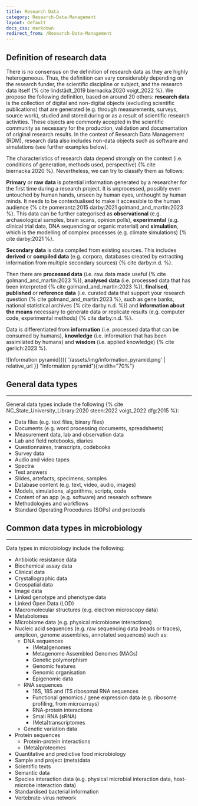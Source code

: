 ```yaml
---
title: Research Data
category: Research-Data-Management
layout: default
docs_css: markdown
redirect_from: /Research-Data-Management
---
```


## Definition of research data
There is no consensus on the definition of research data as they are highly heterogeneous. Thus, the definition can vary considerably depending on the research funder, the scientific discipline or subject, and the research data itself {% cite lindstädt_2019 biernacka:2020 voigt_2022 %}. We propose the following definition, based on around 20 others: **research data** is the collection of digital and non-digital objects (excluding scientific publications) that are generated (e.g. through measurements, surveys, source work), studied and stored during or as a result of scientific research activities. These objects are commonly accepted in the scientific community as necessary for the production, validation and documentation of original research results. In the context of Research Data Management (RDM), research data also includes non-data objects such as software and simulations (see further examples below).

The characteristics of research data depend strongly on the context (i.e. conditions of generation, methods used, perspective) {% cite biernacka:2020 %}. Nevertheless, we can try to classify them as follows:

**Primary** or **raw data** is potential information generated by a researcher for the first time during a research project. It is unprocessed, possibly even untouched by human hands, unseen by human eyes, unthought by human minds. It needs to be contextualised to make it accessible to the human audience {% cite pomerantz:2015 darby:2021 golmand_and_martin:2023 %}. This data can be further categorised as **observational** (e.g. archaeological samples, brain scans, opinion polls), **experimental** (e.g. clinical trial data, DNA sequencing or organic material) and **simulation**, which is the modelling of complex processes (e.g. climate simulations) {% cite darby:2021 %}.

**Secondary data** is data compiled from existing sources. This includes **derived** or **compiled data** (e.g. corpora, databases created by extracting information from multiple secondary sources) {% cite darby:n.d. %}. 

Then there are **processed data** (i.e. raw data made useful {% cite golmand_and_martin:2023 %}), **analysed data** (i.e. processed data that has been interpreted {% cite golmand_and_martin:2023 %}), **finalised**, **published** or **reference data** (i.e. curated data that support your research question  {% cite golmand_and_martin:2023 %}, such as gene banks, national statistical archives {% cite darby:n.d. %}) and **information about the means** necessary to generate data or replicate results (e.g. computer code, experimental methods) {% cite darby:n.d. %}.

Data is differentiated from **information** (i.e. processed data that can be consumed by humans), **knowledge** (i.e. information that has been assimilated by humans) and **wisdom** (i.e. applied knowledge) {% cite gerlich:2023 %}. 

![Information pyramid]({{ '/assets/img/information_pyramid.png' | relative_url }} "Information pyramid"){:width="70%"}

## General data types
---
 General data types include the following {% cite NC_State_University_Library:2020 steen:2022 voigt_2022 dfg:2015 %}:
* Data files (e.g. text files, binary files)
* Documents (e.g. word processing documents, spreadsheets)
* Measurement data, lab and observation data
* Lab and field notebooks, diaries
* Questionnaires, transcripts, codebooks
* Survey data
* Audio and video tapes
* Spectra
* Test answers
* Slides, artefacts, specimens, samples
* Database content (e.g. text, video, audio, images)
* Models, simulations, algorithms, scripts, code
* Content of an app (e.g. software) and research software
* Methodologies and workflows
* Standard Operating Procedures (SOPs) and protocols

## Common data types in microbiology
---
Data types in microbiology include the following:
* Antibiotic resistance data
* Biochemical assay data
* Clinical data
* Crystallographic data
* Geospatial data
* Image data
* Linked genotype and phenotype data
* Linked Open Data (LOD)
* Macromolecular structures (e.g. electron microscopy data)
* Metabolomes
* Microbiome data (e.g. physical microbiome interactions)
* Nucleic acid sequences (e.g. raw sequencing data (reads or traces), amplicon, genome assemblies, annotated sequences) such as:
  * DNA sequences
    * (Meta)genomes
    * Metagenome Assembled Genomes (MAGs)
    * Genetic polymorphism
    * Genomic features
    * Genomic organisation
    * Epigenomic data
  * RNA sequences
    * 16S, 18S and ITS ribosomal RNA sequences
    * Functional genomics / gene expression data (e.g. ribosome profiling, from microarrays)
    * RNA-protein interactions
    * Small RNA (sRNA)
    * (Meta)transcriptomes
  * Genetic variation data
* Protein sequences
  * Protein-protein interactions
  * (Meta)proteomes
* Quantitative and predictive food microbiology
* Sample and project (meta)data
* Scientific texts
* Semantic data
* Species interaction data (e.g. physical microbial interaction data, host-microbe interaction data)
* Standardised bacterial information
* Vertebrate-virus network
